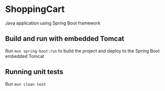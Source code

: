 # ShoppingCart
Java application using Spring Boot framework

## Build and run with embedded Tomcat

Run `mvn spring-boot:run` to build the project and deploy to the Spring Boot embedded Tomcat

## Running unit tests

Run `mvn clean test`
